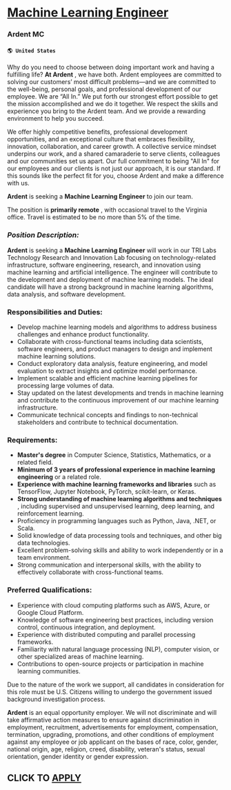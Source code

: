 # [Machine Learning Engineer](https://www.remotewlb.com/apply/machine-learning-engineer-78005)  
### Ardent MC  
#### `🌎 United States`  

Why do you need to choose between doing important work and having a fulfilling life? **At Ardent** , we have both. Ardent employees are committed to solving our customers’ most difficult problems—and we are committed to the well-being, personal goals, and professional development of our employee. We are “All In.” We put forth our strongest effort possible to get the mission accomplished and we do it together. We respect the skills and experience you bring to the Ardent team. And we provide a rewarding environment to help you succeed.

We offer highly competitive benefits, professional development opportunities, and an exceptional culture that embraces flexibility, innovation, collaboration, and career growth. A collective service mindset underpins our work, and a shared camaraderie to serve clients, colleagues and our communities set us apart. Our full commitment to being "All In" for our employees and our clients is not just our approach, it is our standard. If this sounds like the perfect fit for you, choose Ardent and make a difference with us.

**Ardent** is seeking a **Machine Learning Engineer** to join our team.

The position is **primarily remote** , with occasional travel to the Virginia office. Travel is estimated to be no more than 5% of the time.

###  _Position Description:_

 **Ardent** is seeking a **Machine Learning Engineer** will work in our TRI Labs Technology Research and Innovation Lab focusing on technology-related infrastructure, software engineering, research, and innovation using machine learning and artificial intelligence. The engineer will contribute to the development and deployment of machine learning models. The ideal candidate will have a strong background in machine learning algorithms, data analysis, and software development.

### Responsibilities and Duties:

  * Develop machine learning models and algorithms to address business challenges and enhance product functionality.
  * Collaborate with cross-functional teams including data scientists, software engineers, and product managers to design and implement machine learning solutions.
  * Conduct exploratory data analysis, feature engineering, and model evaluation to extract insights and optimize model performance.
  * Implement scalable and efficient machine learning pipelines for processing large volumes of data.
  * Stay updated on the latest developments and trends in machine learning and contribute to the continuous improvement of our machine learning infrastructure.
  * Communicate technical concepts and findings to non-technical stakeholders and contribute to technical documentation.

### Requirements:

  * **Master's degree** in Computer Science, Statistics, Mathematics, or a related field.
  *  **Minimum of 3 years of professional experience in machine learning engineering** or a related role.
  *  **Experience with machine learning frameworks and libraries** such as TensorFlow, Jupyter Notebook, PyTorch, scikit-learn, or Keras.
  *  **Strong understanding of machine learning algorithms and techniques** , including supervised and unsupervised learning, deep learning, and reinforcement learning.
  * Proficiency in programming languages such as Python, Java, .NET, or Scala.
  * Solid knowledge of data processing tools and techniques, and other big data technologies.
  * Excellent problem-solving skills and ability to work independently or in a team environment.
  * Strong communication and interpersonal skills, with the ability to effectively collaborate with cross-functional teams. 

### Preferred Qualifications:

  * Experience with cloud computing platforms such as AWS, Azure, or Google Cloud Platform.
  * Knowledge of software engineering best practices, including version control, continuous integration, and deployment.
  * Experience with distributed computing and parallel processing frameworks.
  * Familiarity with natural language processing (NLP), computer vision, or other specialized areas of machine learning.
  * Contributions to open-source projects or participation in machine learning communities.

Due to the nature of the work we support, all candidates in consideration for this role must be U.S. Citizens willing to undergo the government issued background investigation process.

 **Ardent** is an equal opportunity employer. We will not discriminate and will take affirmative action measures to ensure against discrimination in employment, recruitment, advertisements for employment, compensation, termination, upgrading, promotions, and other conditions of employment against any employee or job applicant on the bases of race, color, gender, national origin, age, religion, creed, disability, veteran's status, sexual orientation, gender identity or gender expression.

  
## CLICK TO [APPLY](https://www.remotewlb.com/apply/machine-learning-engineer-78005)

